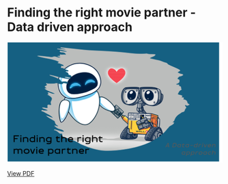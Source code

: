 # Finding the right movie partner - Data driven approach

[![Watch the video](files/thumbnail.png)](https://youtu.be/AoTW7juWQng)

[View PDF](finding_the_right_movie_partner.pdf)
